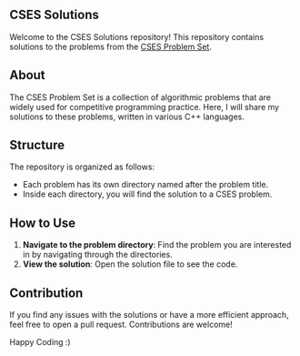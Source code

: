 ## CSES Solutions

Welcome to the CSES Solutions repository! This repository contains solutions to the problems from the [CSES Problem Set](https://cses.fi/problemset/).

## About

The CSES Problem Set is a collection of algorithmic problems that are widely used for competitive programming practice. 
Here, I will share my solutions to these problems, written in various C++ languages.

## Structure

The repository is organized as follows:

- Each problem has its own directory named after the problem title.
- Inside each directory, you will find the solution to a CSES problem.

## How to Use

1. **Navigate to the problem directory**: Find the problem you are interested in by navigating through the directories.
2. **View the solution**: Open the solution file to see the code.

## Contribution

If you find any issues with the solutions or have a more efficient approach, feel free to open a pull request. Contributions are welcome!

Happy Coding :)
